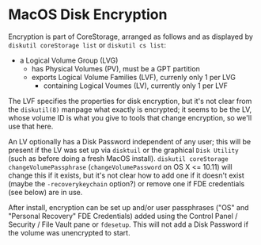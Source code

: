 MacOS Disk Encryption
=====================

Encryption is part of CoreStorage, arranged as follows and as
displayed by `diskutil coreStorage list` or `diskutil cs list`:

  * a Logical Volume Group (LVG)
    * has Physical Volumes (PV), must be a GPT partition
    * exports Logical Volume Families (LVF), currenly only 1 per LVG
      * containing Logical Voumes (LV), currently only 1 per LVF

The LVF specifies the properties for disk encryption, but it's not
clear from the `diskutil(8)` manpage what exactly is encrypted; it
seems to be the LV, whose volume ID is what you give to tools that
change encryption, so we'll use that here.

An LV optionally has a Disk Password independent of any user; this
will be present if the LV was set up via `disktuil` or the graphical
`Disk Utility` (such as before doing a fresh MacOS install). `diskutil
coreStorage changeVolumePassphrase` (`changeVolumePassword` on OS X <=
10.11) will change this if it exists, but it's not clear how to add
one if it doesn't exist (maybe the `-recoverykeychain` option?) or
remove one if FDE credentials (see below) are in use.

After install, encryption can be set up and/or user passphrases ("OS"
and "Personal Recovery" FDE Credentials) added using the Control Panel
/ Security / File Vault pane or `fdesetup`. This will not add a Disk
Password if the volume was unencrypted to start.


